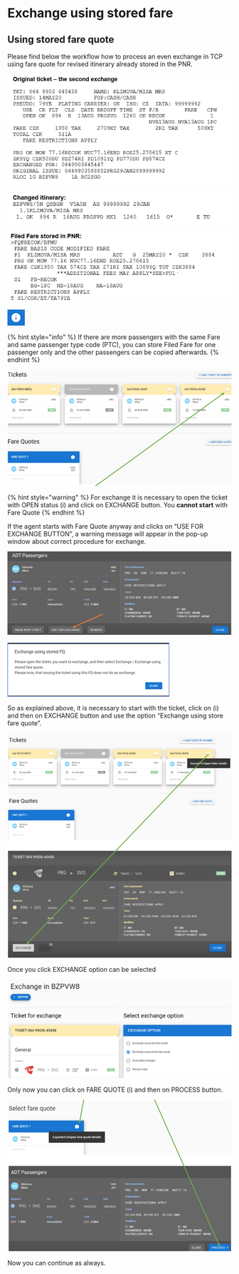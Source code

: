 # Exchange using stored fare

## Using stored fare quote

Please find below the workflow how to process an even exchange in TCP using fare quote for revised itinerary already stored in the PNR.

![](../.gitbook/assets/image%20%2898%29.png)

![](../.gitbook/assets/image%20%28115%29.png)

![](../.gitbook/assets/image%20%28142%29.png)

![](../.gitbook/assets/image%20%28110%29.png)

{% hint style="info" %}
If there are more passengers with the same Fare and same passenger type code \(PTC\), you can store Filed Fare for one passenger only and the other passengers can be copied afterwards.
{% endhint %}

![](../.gitbook/assets/image%20%28162%29.png)

{% hint style="warning" %}
For exchange it is necessary to open the ticket with OPEN status \(i\) and click on EXCHANGE button. You **cannot start** with Fare Quote
{% endhint %}

If the agent starts with Fare Quote anyway and clicks on “USE FOR EXCHANGE BUTTON”, a warning message will appear in the pop-up window about correct procedure for exchange.

![](../.gitbook/assets/image%20%28105%29.png)

![](../.gitbook/assets/image%20%28107%29.png)

So as explained above, it is necessary to start with the ticket, click on \(i\) and then on EXCHANGE button and use the option “Exchange using store fare quote”.

![](../.gitbook/assets/image%20%28112%29.png)

Once you click EXCHANGE option can be selected 

![](../.gitbook/assets/image%20%28119%29.png)

Only now you can click on FARE QUOTE \(i\) and then on PROCESS button.

![](../.gitbook/assets/image%20%28120%29.png)

Now you can continue as always.


